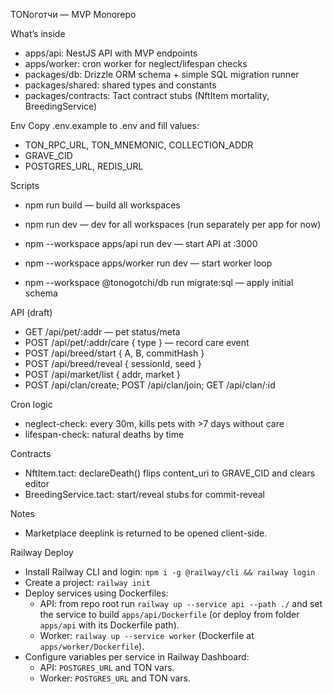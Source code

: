 TONоготчи — MVP Monorepo

What’s inside
- apps/api: NestJS API with MVP endpoints
- apps/worker: cron worker for neglect/lifespan checks
- packages/db: Drizzle ORM schema + simple SQL migration runner
- packages/shared: shared types and constants
- packages/contracts: Tact contract stubs (NftItem mortality, BreedingService)
 

Env
Copy .env.example to .env and fill values:
- TON_RPC_URL, TON_MNEMONIC, COLLECTION_ADDR
- GRAVE_CID
- POSTGRES_URL, REDIS_URL
 

Scripts
- npm run build — build all workspaces
- npm run dev — dev for all workspaces (run separately per app for now)
- npm --workspace apps/api run dev — start API at :3000
- npm --workspace apps/worker run dev — start worker loop
 
- npm --workspace @tonogotchi/db run migrate:sql — apply initial schema

API (draft)
- GET /api/pet/:addr — pet status/meta
- POST /api/pet/:addr/care { type } — record care event
- POST /api/breed/start { A, B, commitHash }
- POST /api/breed/reveal { sessionId, seed }
- POST /api/market/list { addr, market }
- POST /api/clan/create; POST /api/clan/join; GET /api/clan/:id

Cron logic
- neglect-check: every 30m, kills pets with >7 days without care
- lifespan-check: natural deaths by time

Contracts
- NftItem.tact: declareDeath() flips content_uri to GRAVE_CID and clears editor
- BreedingService.tact: start/reveal stubs for commit-reveal

Notes
- Marketplace deeplink is returned to be opened client-side.
 

Railway Deploy
- Install Railway CLI and login: `npm i -g @railway/cli && railway login`
- Create a project: `railway init`
- Deploy services using Dockerfiles:
  - API: from repo root run `railway up --service api --path ./` and set the service to build `apps/api/Dockerfile` (or deploy from folder `apps/api` with its Dockerfile path).
  - Worker: `railway up --service worker` (Dockerfile at `apps/worker/Dockerfile`).
- Configure variables per service in Railway Dashboard:
  - API: `POSTGRES_URL` and TON vars.
  - Worker: `POSTGRES_URL` and TON vars.
